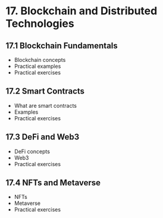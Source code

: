 # 17. Blockchain and Distributed Technologies

## 17.1 Blockchain Fundamentals
- Blockchain concepts
- Practical examples
- Practical exercises

## 17.2 Smart Contracts
- What are smart contracts
- Examples
- Practical exercises

## 17.3 DeFi and Web3
- DeFi concepts
- Web3
- Practical exercises

## 17.4 NFTs and Metaverse
- NFTs
- Metaverse
- Practical exercises
